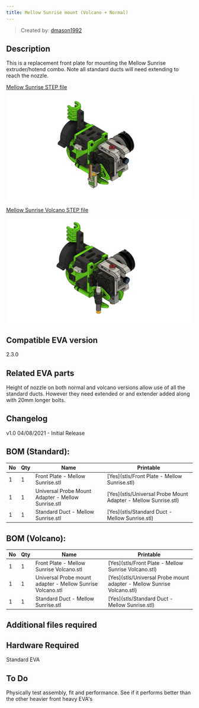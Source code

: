```yaml
---
title: Mellow Sunrise mount (Volcano + Normal)
---
```


> Created by: [dmason1992](https://github.com/dmason1992)

## Description
This is a replacement front plate for mounting the Mellow Sunrise extruder/hotend combo. Note all standard ducts will need extending to reach the nozzle.

[Mellow Sunrise STEP file](stls/Assembly-Mellow-Sunrise.step)

![Mellow Sunrise](assets/Mellow-Sunrise.png)

[Mellow Sunrise Volcano STEP file](stls/Assembly-Mellow-Sunrise-Volcano.step)

![Mellow Sunrise](assets/Mellow-Sunrise-Volcano.png)

## Compatible EVA version
2.3.0

## Related EVA parts
Height of nozzle on both normal and volcano versions allow use of all the standard ducts. However they need extended or and extender added along with 20mm longer bolts.

## Changelog
v1.0 04/08/2021 - Initial Release

## BOM (Standard):
| No | Qty | Name                                           | Printable |
| -- | --- | ---------------------------------------------- | --------- |
| 1  | 1   | Front Plate - Mellow Sunrise.stl                         | [Yes](stls/Front Plate - Mellow Sunrise.stl) |
| 1  | 1   | Universal Probe Mount Adapter - Mellow Sunrise.stl                         | [Yes](stls/Universal Probe Mount Adapter - Mellow Sunrise.stl) |
| 1  | 1   | Standard Duct - Mellow Sunrise.stl                         | [Yes](stls/Standard Duct - Mellow Sunrise.stl) |

## BOM (Volcano):
| No | Qty | Name                                           | Printable |
| -- | --- | ---------------------------------------------- | --------- |
| 1  | 1   | Front Plate - Mellow Sunrise Volcano.stl                         | [Yes](stls/Front Plate - Mellow Sunrise Volcano.stl) |
| 1  | 1   | Universal Probe mount adapter - Mellow Sunrise Volcano.stl                         | [Yes](stls/Universal Probe mount adapter - Mellow Sunrise Volcano.stl) |
| 1  | 1   | Standard Duct - Mellow Sunrise.stl                         | [Yes](stls/Standard Duct - Mellow Sunrise.stl) |

## Additional files required

## Hardware Required 
Standard EVA

## To Do 
Physically test assembly, fit and performance. See if it performs better than the other heavier front heavy EVA's
